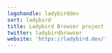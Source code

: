 ```yaml
---
logohandle: ladybirddev
sort: ladybird
title: Ladybird Browser project
twitter: ladybirdbrowser
website: 'https://ladybird.dev/'
---
```

